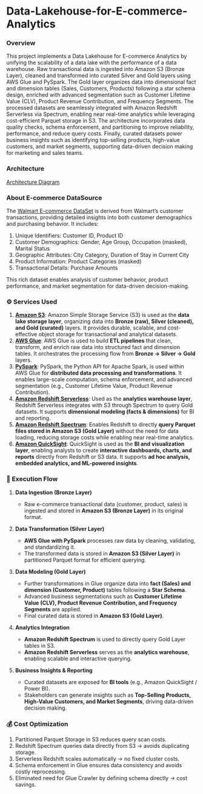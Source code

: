 # Data-Lakehouse-for-E-commerce-Analytics

### Overview

This project implements a Data Lakehouse for E-commerce Analytics by unifying the scalability of a data lake with the performance of a data warehouse. Raw transactional data is ingested into Amazon S3 (Bronze Layer), cleaned and transformed into curated Silver and Gold layers using AWS Glue and PySpark. The Gold layer organizes data into dimensional fact and dimension tables (Sales, Customers, Products) following a star schema design, enriched with advanced segmentation such as Customer Lifetime Value (CLV), Product Revenue Contribution, and Frequency Segments. The processed datasets are seamlessly integrated with Amazon Redshift Serverless via Spectrum, enabling near real-time analytics while leveraging cost-efficient Parquet storage in S3. The architecture incorporates data quality checks, schema enforcement, and partitioning to improve reliability, performance, and reduce query costs. Finally, curated datasets power business insights such as identifying top-selling products, high-value customers, and market segments, supporting data-driven decision making for marketing and sales teams.

 ### Architecture

 [Architecture Diagram](https://github.com/rtriders/Data-Lakehouse-for-E-commerce-Analytics/blob/main/Architecture.jpeg?plain=1)


### About E-commerce DataSource

The [Walmart E-commerce DataSet](https://www.kaggle.com/datasets/devarajv88/walmart-sales-dataset) is derived from Walmart’s customer transactions, providing detailed insights into both customer demographics and purchasing behavior. It includes:

1. Unique Identifiers: Customer ID, Product ID
2. Customer Demographics: Gender, Age Group, Occupation (masked), Marital Status
3. Geographic Attributes: City Category, Duration of Stay in Current City
4. Product Information: Product Categories (masked)
5. Transactional Details: Purchase Amounts

This rich dataset enables analysis of customer behavior, product performance, and market segmentation for data-driven decision-making.


### ⚙️ Services Used
 
1. [**Amazon S3**](https://docs.aws.amazon.com/s3/index.html): Amazon Simple Storage Service (S3) is used as the **data lake storage layer**, organizing data into **Bronze (raw), Silver (cleaned), and Gold (curated)** layers. It provides durable, scalable, and cost-effective object storage for transactional and analytical datasets.  
2. [**AWS Glue**](https://docs.aws.amazon.com/glue/index.html): AWS Glue is used to build **ETL pipelines** that clean, transform, and enrich raw data into structured fact and dimension tables. It orchestrates the processing flow from **Bronze → Silver → Gold** layers.  
3. [**PySpark**](https://spark.apache.org/docs/latest/api/python/): PySpark, the Python API for Apache Spark, is used within AWS Glue for **distributed data processing and transformations**. It enables large-scale computation, schema enforcement, and advanced segmentation (e.g., Customer Lifetime Value, Product Revenue Contribution).  
4. [**Amazon Redshift Serverless**](https://docs.aws.amazon.com/redshift/latest/mgmt/serverless-whatis.html): Used as the **analytics warehouse layer**, Redshift Serverless integrates with S3 through Spectrum to query Gold datasets. It supports **dimensional modeling (facts & dimensions)** for BI and reporting.  
5. [**Amazon Redshift Spectrum**](https://docs.aws.amazon.com/redshift/latest/dg/c-using-redshift-spectrum.html): Enables Redshift to directly **query Parquet files stored in Amazon S3 (Gold Layer)** without the need for data loading, reducing storage costs while enabling near real-time analytics.
6. [**Amazon QuickSight**](https://docs.aws.amazon.com/quicksight/index.html): QuickSight is used as the **BI and visualization layer**, enabling analysts to create **interactive dashboards, charts, and reports** directly from Redshift or S3 data. It supports **ad hoc analysis, embedded analytics, and ML-powered insights**.
 

### 🚀 Execution Flow  

1. **Data Ingestion (Bronze Layer)**  
   - Raw e-commerce transactional data (customer, product, sales) is ingested and stored in **Amazon S3 (Bronze Layer)** in its original format.  

2. **Data Transformation (Silver Layer)**  
   - **AWS Glue with PySpark** processes raw data by cleaning, validating, and standardizing it.  
   - The transformed data is stored in **Amazon S3 (Silver Layer)** in partitioned Parquet format for efficient querying.  

3. **Data Modeling (Gold Layer)**  
   - Further transformations in Glue organize data into **fact (Sales) and dimension (Customer, Product)** tables following a **Star Schema**.  
   - Advanced business segmentations such as **Customer Lifetime Value (CLV), Product Revenue Contribution, and Frequency Segments** are applied.  
   - Final curated data is stored in **Amazon S3 (Gold Layer)**.  

4. **Analytics Integration**  
   - **Amazon Redshift Spectrum** is used to directly query Gold Layer tables in S3.  
   - **Amazon Redshift Serverless** serves as the **analytics warehouse**, enabling scalable and interactive querying.  

5. **Business Insights & Reporting**  
   - Curated datasets are exposed for **BI tools** (e.g., Amazon QuickSight / Power BI).  
   - Stakeholders can generate insights such as **Top-Selling Products, High-Value Customers, and Market Segments**, driving data-driven decision making.  
  

### 💰 Cost Optimization

1. Partitioned Parquet Storage in S3 reduces query scan costs.
2. Redshift Spectrum queries data directly from S3 → avoids duplicating storage.
3. Serverless Redshift scales automatically → no fixed cluster costs.
4. Schema enforcement in Glue ensures data consistency and avoids costly reprocessing.
5. Eliminated need for Glue Crawler by defining schema directly → cost savings.
